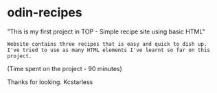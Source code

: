 # odin-recipes

"This is my first project in TOP - Simple recipe site using basic HTML" 

    Website contains three recipes that is easy and quick to dish up. 
    I've tried to use as many HTML elements I've learnt so far on this project. 

(Time spent on the project - 90 minutes)

Thanks for looking.
Kcstarless  
